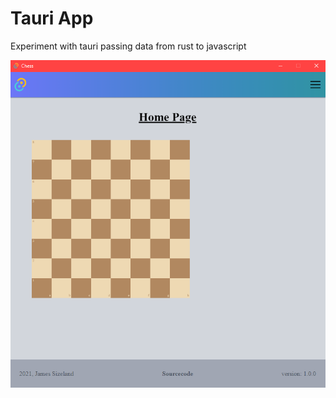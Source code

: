 # Tauri App

Experiment with tauri passing data from rust to javascript

![Chess UI](./img/chess-ui-1.png)
